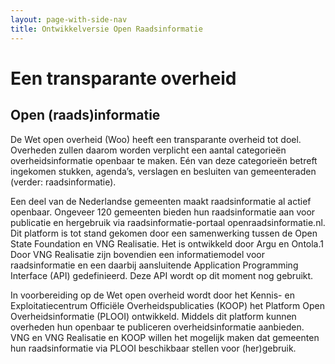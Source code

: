 ```yaml
---
layout: page-with-side-nav
title: Ontwikkelversie Open Raadsinformatie
---
```


# Een transparante overheid

## Open (raads)informatie

De Wet open overheid (Woo) heeft een transparante overheid tot doel. Overheden zullen daarom worden verplicht een aantal categorieën overheidsinformatie openbaar te maken.
Eén van deze categorieën betreft ingekomen stukken, agenda’s, verslagen en besluiten van gemeenteraden (verder: raadsinformatie).



Een deel van de Nederlandse gemeenten maakt raadsinformatie al actief openbaar. Ongeveer 120 gemeenten bieden hun raadsinformatie aan voor publicatie en
hergebruik via raadsinformatie-portaal openraadsinformatie.nl. Dit platform is tot stand gekomen door een samenwerking tussen de Open State Foundation en VNG Realisatie.
Het is ontwikkeld door Argu en Ontola.1 Door VNG Realisatie zijn bovendien een informatiemodel voor raadsinformatie en een daarbij aansluitende Application Programming Interface (API) gedefinieerd.
Deze API wordt op dit moment nog gebruikt.



In voorbereiding op de Wet open overheid wordt door het Kennis- en Exploitatiecentrum Officiële Overheidspublicaties (KOOP) het Platform Open Overheidsinformatie (PLOOI) ontwikkeld.
Middels dit platform kunnen overheden hun openbaar te publiceren overheidsinformatie aanbieden. VNG en VNG Realisatie en KOOP willen het mogelijk maken dat gemeenten hun
raadsinformatie via PLOOI beschikbaar stellen voor (her)gebruik.  
